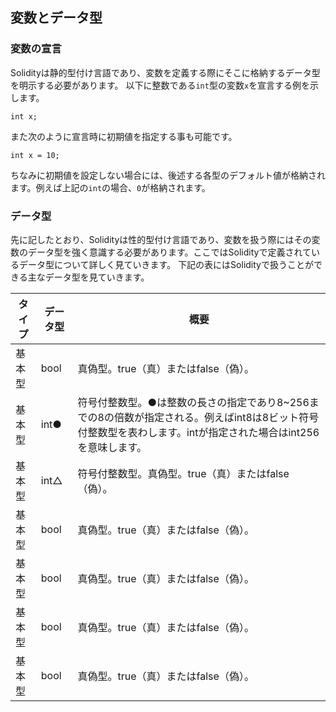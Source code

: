 ## 変数とデータ型

### 変数の宣言
Solidityは静的型付け言語であり、変数を定義する際にそこに格納するデータ型を明示する必要があります。
以下に整数である`int`型の変数`x`を宣言する例を示します。
```plain
int x;
```
また次のように宣言時に初期値を指定する事も可能です。
```plain
int x = 10;
```
ちなみに初期値を設定しない場合には、後述する各型のデフォルト値が格納されます。例えば上記の`int`の場合、`0`が格納されます。
<!--[TODO] 識別子の説明上記では「x」が識別子 -->
<!--[TODO] 識別子の命名規則 -->

### データ型
先に記したとおり、Solidityは性的型付け言語であり、変数を扱う際にはその変数のデータ型を強く意識する必要があります。ここではSolidityで定義されているデータ型について詳しく見ていきます。
下記の表にはSolidityで扱うことができる主なデータ型を見ていきます。

| タイプ | データ型  | 概要  |
| ------ | ----------|-----|
| 基本型 | bool | 真偽型。true（真）またはfalse（偽）。 |
| 基本型 | int● | 符号付整数型。●は整数の長さの指定であり8~256までの8の倍数が指定される。例えばint8は8ビット符号付整数型を表わします。intが指定された場合はint256を意味します。|
| 基本型 | int△ | 符号付整数型。真偽型。true（真）またはfalse（偽）。 |
| 基本型 | bool | 真偽型。true（真）またはfalse（偽）。 |
| 基本型 | bool | 真偽型。true（真）またはfalse（偽）。 |
| 基本型 | bool | 真偽型。true（真）またはfalse（偽）。 |
| 基本型 | bool | 真偽型。true（真）またはfalse（偽）。 |
